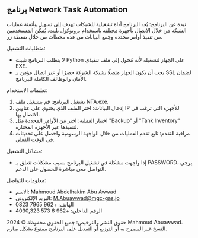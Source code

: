 برنامج Network Task Automation
---------------------------------------------------------------------------------------------------------------------------------------------------------------------------------------------------------------------

نبذة عن البرنامج:
يُعد البرنامج أداة تشغيلية للشبكات تهدف إلى تسهيل وأتمتة عمليات الشبكة من خلال الاتصال بأجهزة مختلفة باستخدام بروتوكول تلنت. يُمكّن المستخدمين من تنفيذ أوامر محددة وجمع البيانات من عدة محطات من خلال ضغطة زر.

متطلبات التشغيل:
- لا يتطلب البرنامج تثبيت Python على الجهاز لتشغيله لأنه مُحول إلى ملف تنفيذي EXE.
- يجب أن يكون الجهاز متصلًا بشبكة الشركة حصرًا أو عبر اتصال مؤمن بـ SSL لضمان الأمان والوظائف الكاملة للبرنامج.

تعليمات الاستخدام:
1. تشغيل البرنامج: قم بتشغيل ملف NTA.exe.
2. إدخال البيانات: اختر الملف الذي يحتوي على عناوين IP للأجهزة التي ترغب في الاتصال بها.
3. اختيار العملية: اختر من الأوامر المحددة مثل "Backup" أو "Tank Inventory" لتنفيذها عبر الأجهزة المختارة.
4. مراقبة التقدم: تابع تقدم العمليات من خلال الواجهة الرسومية واحصل على تحديثات في الوقت الفعلي.

مشاكل التشغيل:
- إذا واجهت مشكلة في تشغيل البرنامج بسبب مشكلات تتعلق بـ PASSWORD، يرجى التواصل معي مباشرة للحصول على الدعم.

معلومات للتواصل:
- الاسم: Mahmoud Abdelhakim Abu Awwad
- البريد الإلكتروني: M.Abuawwad@mgc-gas.jo
- الهاتف: +962 7965 0823
- الرقم الداخلي: +962 6 573 4030,323

حقوق النشر والترخيص:
جميع الحقوق محفوظة © 2024 Mahmoud Abuawwad. النسخ غير المصرح به أو التوزيع أو التعديل على البرنامج ممنوع بشكل صارم.
